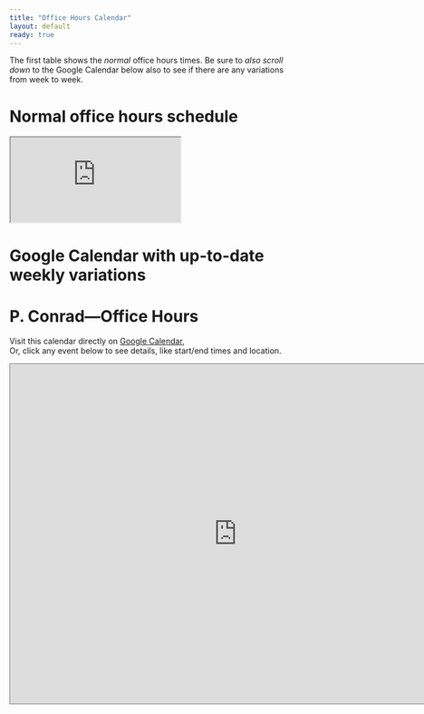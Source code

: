 ```yaml
---
title: "Office Hours Calendar"
layout: default
ready: true
---
```


The first table shows the *normal* office hours times.  Be sure to *also scroll down* to the Google Calendar below also to see if there are any variations from week to week.

# Normal office hours schedule

<iframe src="https://docs.google.com/spreadsheets/d/e/2PACX-1vQWGznnNtZfQ07djiQONGad0eCjV_ohMEgyHEjatNw5KaVCq3ehfEHC9ElwZPYYr2qpg3R7S6DsaYii/pubhtml?widget=true&amp;headers=false"></iframe>

# Google Calendar with up-to-date weekly variations

<style type="text/css">
.pageBreakBefore {page-break-before:always;}
.style1 {color: #999999}
.style2 {font-size: smaller}
table#sched  tr td {font-size: 0.7em;}
table.hdrLinks * td { padding-right: 2em;}
table.hdrLinks * td.curr { font-weight:bold; }
</style>

<h1>P. Conrad—<strong>Office Hours</strong></h1>

<p>Visit this calendar directly on <a href="https://www.google.com/calendar/embed?src=qh0k0bp1smu751rioqj9shommc%40group.calendar.google.com&ctz=America/Los_Angeles&mode=AGENDA">Google Calendar</a>,<br>
Or, click any event below to see details, like start/end times and location.</p>
<iframe src="https://www.google.com/calendar/embed?title=Conrad%20and%20TA%20Office%20Hours&amp;mode=AGENDA&amp;height=600&amp;wkst=1&amp;bgcolor=%23FFFFFF&amp;src=qh0k0bp1smu751rioqj9shommc%40group.calendar.google.com&amp;color=%23B1365F&amp;ctz=America%2FLos_Angeles" style=" border:solid 1px #777 " width="800" height="600" frameborder="0" scrolling="no" style="border: 10px solid blue">Loading...</iframe>

</div> 
